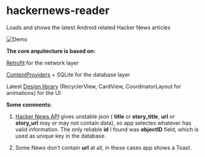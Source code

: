 # hackernews-reader
Loads and shows the latest Android related Hacker News articles

![Demo](https://cloud.githubusercontent.com/assets/560815/13704872/d0c2cbc8-e77c-11e5-9134-dfc64bdb481e.gif)

**The core arquitecture is based on:**

[Retrofit](http://square.github.io/retrofit/) for the network layer

[ContentProviders](http://developer.android.com/guide/topics/providers/content-providers.html) + SQLite for the database layer

Latest [Design library](http://developer.android.com/tools/support-library/index.html) (RecyclerView, CardView, CoordinatorLayout for animations) for the UI

**Some comments:**

1) [Hacker News API](http://hn.algolia.com/api/v1/search_by_date?query=android) gives unstable json ( **title** or **story_title**, **url** or **story_url** may or may not contain data), so app selectes whatever has valid information. The only reliable **id** I found was **objectID** field, which is used as unique key in the database. 

2) Some News don't contain **url** at all, in these cases app shows a Toast.
